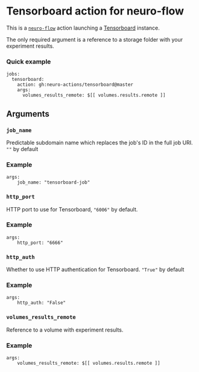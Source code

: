 # Tensorboard action for neuro-flow

This is a [`neuro-flow`](https://github.com/neuro-inc/neuro-flow) action launching a [Tensorboard](https://www.tensorflow.org/tensorboard/) instance.

The only required argument is a reference to a storage folder with your experiment results.

### Quick example

```
jobs:
  tensorboard:
    action: gh:neuro-actions/tensorboard@master
    args:
      volumes_results_remote: $[[ volumes.results.remote ]]
```

## Arguments

### `job_name`

Predictable subdomain name which replaces the job's ID in the full job URI. `""` by default

### Example

```
args:
	job_name: "tensorboard-job"
```

### `http_port`

HTTP port to use for Tensorboard, `"6006"` by default.

### Example

```
args:
	http_port: "6666"
```

### `http_auth`

Whether to use HTTP authentication for Tensorboard. `"True"` by default

### Example

```
args:
	http_auth: "False"
```

### `volumes_results_remote`

Reference to a volume with experiment results.

### Example

```
args:
	volumes_results_remote: $[[ volumes.results.remote ]]
```